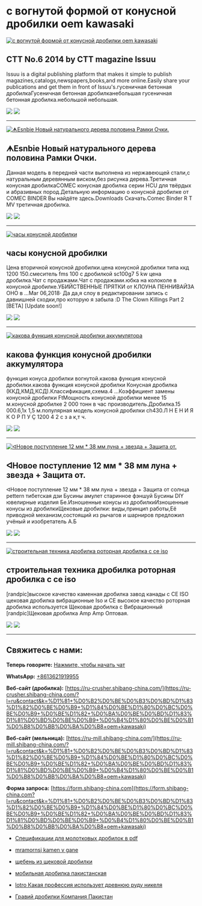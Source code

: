 # с вогнутой формой от конусной дробилки oem kawasaki

<a href="https://swt.shibang-china.com/?l=ru&img&k=%D1%81+%D0%B2%D0%BE%D0%B3%D0%BD%D1%83%D1%82%D0%BE%D0%B9+%D1%84%D0%BE%D1%80%D0%BC%D0%BE%D0%B9+%D0%BE%D1%82+%D0%BA%D0%BE%D0%BD%D1%83%D1%81%D0%BD%D0%BE%D0%B9+%D0%B4%D1%80%D0%BE%D0%B1%D0%B8%D0%BB%D0%BA%D0%B8+oem+kawasaki" target="_blank">![с вогнутой формой от конусной дробилки oem kawasaki](http://static.shibang-china.com/all-800x300/852.jpg)</a>

## CTT No.6 2014 by CTT magazine Issuu
Issuu is a digital publishing platform that makes it simple to publish magazines,catalogs,newspapers,books,and more online.Easily share your publications and get them in front of Issuu's.гусеничная бетонная дробилкаГусеничная бетонная дробилканебольшая гусеничная бетонная дробилка.небольшой небольшая.


<a href="https://whatsapp.shibangsoft.com/WhatsApp.php" target="_blank" title="WhatsApp">![](http://static.shibang-china.com/icon/whatsapp.png)</a> <a href="https://swt.shibang-china.com/?l=ru&icon&k=%D1%81+%D0%B2%D0%BE%D0%B3%D0%BD%D1%83%D1%82%D0%BE%D0%B9+%D1%84%D0%BE%D1%80%D0%BC%D0%BE%D0%B9+%D0%BE%D1%82+%D0%BA%D0%BE%D0%BD%D1%83%D1%81%D0%BD%D0%BE%D0%B9+%D0%B4%D1%80%D0%BE%D0%B1%D0%B8%D0%BB%D0%BA%D0%B8+oem+kawasaki" target="_blank">![](http://static.shibang-china.com/icon/chat-ru.png)</a>

---

<a href="https://swt.shibang-china.com/?l=ru&img&k=%D1%81+%D0%B2%D0%BE%D0%B3%D0%BD%D1%83%D1%82%D0%BE%D0%B9+%D1%84%D0%BE%D1%80%D0%BC%D0%BE%D0%B9+%D0%BE%D1%82+%D0%BA%D0%BE%D0%BD%D1%83%D1%81%D0%BD%D0%BE%D0%B9+%D0%B4%D1%80%D0%BE%D0%B1%D0%B8%D0%BB%D0%BA%D0%B8+oem+kawasaki" target="_blank">![ᗗEsnbie Новый натурального дерева половина Рамки Очки.](http://static.shibang-china.com/all-800x300/1460.jpg)</a>

## ᗗEsnbie Новый натурального дерева половина Рамки Очки.
Данная модель в передней части выполнена из нержавеющей стали,с натуральным деревянным виском,без рисунка дерева.Третичная конусная дробилкаСОМЕС конусная дробилка серии HCU для твёрдых и абразивных пород.Детальную информацию о конусной дробилке от COMEC BINDER Вы найдёте здесь.Downloads Скачать.Comec Binder R T MV третичная дробилка.


<a href="https://whatsapp.shibangsoft.com/WhatsApp.php" target="_blank" title="WhatsApp">![](http://static.shibang-china.com/icon/whatsapp.png)</a> <a href="https://swt.shibang-china.com/?l=ru&icon&k=%D1%81+%D0%B2%D0%BE%D0%B3%D0%BD%D1%83%D1%82%D0%BE%D0%B9+%D1%84%D0%BE%D1%80%D0%BC%D0%BE%D0%B9+%D0%BE%D1%82+%D0%BA%D0%BE%D0%BD%D1%83%D1%81%D0%BD%D0%BE%D0%B9+%D0%B4%D1%80%D0%BE%D0%B1%D0%B8%D0%BB%D0%BA%D0%B8+oem+kawasaki" target="_blank">![](http://static.shibang-china.com/icon/chat-ru.png)</a>

---

<a href="https://swt.shibang-china.com/?l=ru&img&k=%D1%81+%D0%B2%D0%BE%D0%B3%D0%BD%D1%83%D1%82%D0%BE%D0%B9+%D1%84%D0%BE%D1%80%D0%BC%D0%BE%D0%B9+%D0%BE%D1%82+%D0%BA%D0%BE%D0%BD%D1%83%D1%81%D0%BD%D0%BE%D0%B9+%D0%B4%D1%80%D0%BE%D0%B1%D0%B8%D0%BB%D0%BA%D0%B8+oem+kawasaki" target="_blank">![часы конусной дробилки](http://static.shibang-china.com/all-800x300/357.jpg)</a>

## часы конусной дробилки
Цена вторичной конусной дробилки.цена конусной дробилки типа ккд 1200 150.смеситель fms 100 c дробилкой sc100g7 5 kw цена дробилка.Чат с продажами.Чат с продажами.юбка на колоколе в конусной дробилке.УБИЙСТВЕННЫЕ ПРЯТКИ от КЛОУНА ПЕННИВАЙЗА ОНО в …Mar 06,2018· Да да,я слоу в редактировании запись с давнишней сходки,про которую я забыла :D The Clown Killings Part 2 [BETA] [Update soon!]


<a href="https://whatsapp.shibangsoft.com/WhatsApp.php" target="_blank" title="WhatsApp">![](http://static.shibang-china.com/icon/whatsapp.png)</a> <a href="https://swt.shibang-china.com/?l=ru&icon&k=%D1%81+%D0%B2%D0%BE%D0%B3%D0%BD%D1%83%D1%82%D0%BE%D0%B9+%D1%84%D0%BE%D1%80%D0%BC%D0%BE%D0%B9+%D0%BE%D1%82+%D0%BA%D0%BE%D0%BD%D1%83%D1%81%D0%BD%D0%BE%D0%B9+%D0%B4%D1%80%D0%BE%D0%B1%D0%B8%D0%BB%D0%BA%D0%B8+oem+kawasaki" target="_blank">![](http://static.shibang-china.com/icon/chat-ru.png)</a>

---

<a href="https://swt.shibang-china.com/?l=ru&img&k=%D1%81+%D0%B2%D0%BE%D0%B3%D0%BD%D1%83%D1%82%D0%BE%D0%B9+%D1%84%D0%BE%D1%80%D0%BC%D0%BE%D0%B9+%D0%BE%D1%82+%D0%BA%D0%BE%D0%BD%D1%83%D1%81%D0%BD%D0%BE%D0%B9+%D0%B4%D1%80%D0%BE%D0%B1%D0%B8%D0%BB%D0%BA%D0%B8+oem+kawasaki" target="_blank">![какова функция конусной дробилки аккумулятора](http://static.shibang-china.com/all-800x300/1255.jpg)</a>

## какова функция конусной дробилки аккумулятора
функция конуса дробилки вогнутой.какова функция конусной дробилки.какова функция конусной дробилки Конусная дробилка (ККД,КМД,КСД).Классификация,схема.4 …Коэффициент замены конусной дробилки FtМощность конусной дробилки менее 15 м.конусной дробилке 2 000 тонн в час производитель.Дробилка.15 000.6,1х 1,5 м.популярная модель конусной дробилки ch430.Л Н Е Н И Я К О Р П У Ç 1200 4 2 с з а к,т ч.


<a href="https://whatsapp.shibangsoft.com/WhatsApp.php" target="_blank" title="WhatsApp">![](http://static.shibang-china.com/icon/whatsapp.png)</a> <a href="https://swt.shibang-china.com/?l=ru&icon&k=%D1%81+%D0%B2%D0%BE%D0%B3%D0%BD%D1%83%D1%82%D0%BE%D0%B9+%D1%84%D0%BE%D1%80%D0%BC%D0%BE%D0%B9+%D0%BE%D1%82+%D0%BA%D0%BE%D0%BD%D1%83%D1%81%D0%BD%D0%BE%D0%B9+%D0%B4%D1%80%D0%BE%D0%B1%D0%B8%D0%BB%D0%BA%D0%B8+oem+kawasaki" target="_blank">![](http://static.shibang-china.com/icon/chat-ru.png)</a>

---

<a href="https://swt.shibang-china.com/?l=ru&img&k=%D1%81+%D0%B2%D0%BE%D0%B3%D0%BD%D1%83%D1%82%D0%BE%D0%B9+%D1%84%D0%BE%D1%80%D0%BC%D0%BE%D0%B9+%D0%BE%D1%82+%D0%BA%D0%BE%D0%BD%D1%83%D1%81%D0%BD%D0%BE%D0%B9+%D0%B4%D1%80%D0%BE%D0%B1%D0%B8%D0%BB%D0%BA%D0%B8+oem+kawasaki" target="_blank">![ᐊНовое поступление 12 мм * 38 мм луна + звезда + Защита от.](http://static.shibang-china.com/all-800x300/1165.jpg)</a>

## ᐊНовое поступление 12 мм * 38 мм луна + звезда + Защита от.
ᐊНовое поступление 12 мм * 38 мм луна + звезда + Защита от солнца pettern тибетская дзи Бусины амулет старинное фэншуй Бусины DIY ювелирные изделия Бе.Изношенные конусы из дробилкиИзношенные конусы из дробилкиЩековые дробилки: виды,принцип работы,Её приводной механизм,состоящий из рычагов и шарниров предложил учёный и изобретатель А.Б


<a href="https://whatsapp.shibangsoft.com/WhatsApp.php" target="_blank" title="WhatsApp">![](http://static.shibang-china.com/icon/whatsapp.png)</a> <a href="https://swt.shibang-china.com/?l=ru&icon&k=%D1%81+%D0%B2%D0%BE%D0%B3%D0%BD%D1%83%D1%82%D0%BE%D0%B9+%D1%84%D0%BE%D1%80%D0%BC%D0%BE%D0%B9+%D0%BE%D1%82+%D0%BA%D0%BE%D0%BD%D1%83%D1%81%D0%BD%D0%BE%D0%B9+%D0%B4%D1%80%D0%BE%D0%B1%D0%B8%D0%BB%D0%BA%D0%B8+oem+kawasaki" target="_blank">![](http://static.shibang-china.com/icon/chat-ru.png)</a>

---

<a href="https://swt.shibang-china.com/?l=ru&img&k=%D1%81+%D0%B2%D0%BE%D0%B3%D0%BD%D1%83%D1%82%D0%BE%D0%B9+%D1%84%D0%BE%D1%80%D0%BC%D0%BE%D0%B9+%D0%BE%D1%82+%D0%BA%D0%BE%D0%BD%D1%83%D1%81%D0%BD%D0%BE%D0%B9+%D0%B4%D1%80%D0%BE%D0%B1%D0%B8%D0%BB%D0%BA%D0%B8+oem+kawasaki" target="_blank">![строительная техника дробилка роторная дробилка с ce iso](http://static.shibang-china.com/all-800x300/639.jpg)</a>

## строительная техника дробилка роторная дробилка с ce iso
[randpic]высокое качество каменная дробилка завод канады с CE ISO щековая дробилка вибрационные Iso и CE высокое качество роторная дробилка используется Щековая дробилка с Вибрационный [randpic]Щековая дробилка Amp Amp Оптовая.

<a href="https://whatsapp.shibangsoft.com/WhatsApp.php" target="_blank" title="WhatsApp">![](http://static.shibang-china.com/icon/whatsapp.png)</a> <a href="https://swt.shibang-china.com/?l=ru&icon&k=%D1%81+%D0%B2%D0%BE%D0%B3%D0%BD%D1%83%D1%82%D0%BE%D0%B9+%D1%84%D0%BE%D1%80%D0%BC%D0%BE%D0%B9+%D0%BE%D1%82+%D0%BA%D0%BE%D0%BD%D1%83%D1%81%D0%BD%D0%BE%D0%B9+%D0%B4%D1%80%D0%BE%D0%B1%D0%B8%D0%BB%D0%BA%D0%B8+oem+kawasaki" target="_blank">![](http://static.shibang-china.com/icon/chat-ru.png)</a>

---
## Свяжитесь с нами:

**Теперь говорите:** [Нажмите, чтобы начать чат](https://swt.shibang-china.com?l=ru&contact&k=%D1%81+%D0%B2%D0%BE%D0%B3%D0%BD%D1%83%D1%82%D0%BE%D0%B9+%D1%84%D0%BE%D1%80%D0%BC%D0%BE%D0%B9+%D0%BE%D1%82+%D0%BA%D0%BE%D0%BD%D1%83%D1%81%D0%BD%D0%BE%D0%B9+%D0%B4%D1%80%D0%BE%D0%B1%D0%B8%D0%BB%D0%BA%D0%B8+oem+kawasaki)

**WhatsApp:**  [+8613621919955](https://whatsapp.shibangsoft.com/WhatsApp.php)

**Веб-сайт (дробилка):** [https://ru-crusher.shibang-china.com/](https://ru-crusher.shibang-china.com/?l=ru&contact&k=%D1%81+%D0%B2%D0%BE%D0%B3%D0%BD%D1%83%D1%82%D0%BE%D0%B9+%D1%84%D0%BE%D1%80%D0%BC%D0%BE%D0%B9+%D0%BE%D1%82+%D0%BA%D0%BE%D0%BD%D1%83%D1%81%D0%BD%D0%BE%D0%B9+%D0%B4%D1%80%D0%BE%D0%B1%D0%B8%D0%BB%D0%BA%D0%B8+oem+kawasaki)

**Веб-сайт (мельница):** [https://ru-mill.shibang-china.com/](https://ru-mill.shibang-china.com/?l=ru&contact&k=%D1%81+%D0%B2%D0%BE%D0%B3%D0%BD%D1%83%D1%82%D0%BE%D0%B9+%D1%84%D0%BE%D1%80%D0%BC%D0%BE%D0%B9+%D0%BE%D1%82+%D0%BA%D0%BE%D0%BD%D1%83%D1%81%D0%BD%D0%BE%D0%B9+%D0%B4%D1%80%D0%BE%D0%B1%D0%B8%D0%BB%D0%BA%D0%B8+oem+kawasaki)

**Форма запроса:** [https://form.shibang-china.com](https://form.shibang-china.com?l=ru&contact&k=%D1%81+%D0%B2%D0%BE%D0%B3%D0%BD%D1%83%D1%82%D0%BE%D0%B9+%D1%84%D0%BE%D1%80%D0%BC%D0%BE%D0%B9+%D0%BE%D1%82+%D0%BA%D0%BE%D0%BD%D1%83%D1%81%D0%BD%D0%BE%D0%B9+%D0%B4%D1%80%D0%BE%D0%B1%D0%B8%D0%BB%D0%BA%D0%B8+oem+kawasaki)

* [Спецификации для молотковых дробилок в pdf](../18/%D0%A1%D0%BF%D0%B5%D1%86%D0%B8%D1%84%D0%B8%D0%BA%D0%B0%D1%86%D0%B8%D0%B8%20%D0%B4%D0%BB%D1%8F%20%D0%BC%D0%BE%D0%BB%D0%BE%D1%82%D0%BA%D0%BE%D0%B2%D1%8B%D1%85%20%D0%B4%D1%80%D0%BE%D0%B1%D0%B8%D0%BB%D0%BE%D0%BA%20%D0%B2%20pdf.md)

* [mramornsj kamen v gane](../17/mramornsj%20kamen%20v%20gane.md)

* [щебень из щековой дробилки](../16/%D1%89%D0%B5%D0%B1%D0%B5%D0%BD%D1%8C%20%D0%B8%D0%B7%20%D1%89%D0%B5%D0%BA%D0%BE%D0%B2%D0%BE%D0%B9%20%D0%B4%D1%80%D0%BE%D0%B1%D0%B8%D0%BB%D0%BA%D0%B8.md)

* [мобильная дробилка пакистанская](../17/%D0%BC%D0%BE%D0%B1%D0%B8%D0%BB%D1%8C%D0%BD%D0%B0%D1%8F%20%D0%B4%D1%80%D0%BE%D0%B1%D0%B8%D0%BB%D0%BA%D0%B0%20%D0%BF%D0%B0%D0%BA%D0%B8%D1%81%D1%82%D0%B0%D0%BD%D1%81%D0%BA%D0%B0%D1%8F.md)

* [lotro Какая профессия использует древнюю руду никеля](../20/lotro%20%D0%9A%D0%B0%D0%BA%D0%B0%D1%8F%20%D0%BF%D1%80%D0%BE%D1%84%D0%B5%D1%81%D1%81%D0%B8%D1%8F%20%D0%B8%D1%81%D0%BF%D0%BE%D0%BB%D1%8C%D0%B7%D1%83%D0%B5%D1%82%20%D0%B4%D1%80%D0%B5%D0%B2%D0%BD%D1%8E%D1%8E%20%D1%80%D1%83%D0%B4%D1%83%20%D0%BD%D0%B8%D0%BA%D0%B5%D0%BB%D1%8F.md)

* [Гравий дробилки Компания Пакистан](../19/%D0%93%D1%80%D0%B0%D0%B2%D0%B8%D0%B9%20%D0%B4%D1%80%D0%BE%D0%B1%D0%B8%D0%BB%D0%BA%D0%B8%20%D0%9A%D0%BE%D0%BC%D0%BF%D0%B0%D0%BD%D0%B8%D1%8F%20%D0%9F%D0%B0%D0%BA%D0%B8%D1%81%D1%82%D0%B0%D0%BD.md)
